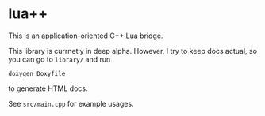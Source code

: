 # lua++

This is an application-oriented C++ Lua bridge.

This library is currnetly in deep alpha. However, I try
to keep docs actual, so you can go to `library/` and run

```
doxygen Doxyfile
```
to generate HTML docs.

See `src/main.cpp` for example usages.
